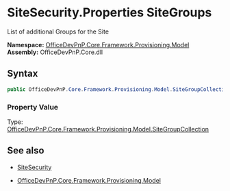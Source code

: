 # SiteSecurity.Properties SiteGroups
List of additional Groups for the Site  

**Namespace:** [OfficeDevPnP.Core.Framework.Provisioning.Model](OfficeDevPnP.Core.Framework.Provisioning.Model.md)  
**Assembly:** OfficeDevPnP.Core.dll  
## Syntax
```C#
public OfficeDevPnP.Core.Framework.Provisioning.Model.SiteGroupCollection SiteGroups { get; }
```

### Property Value
Type: [OfficeDevPnP.Core.Framework.Provisioning.Model.SiteGroupCollection](OfficeDevPnP.Core.Framework.Provisioning.Model.SiteGroupCollection.md)  

## See also
- [SiteSecurity](SiteSecurity.md) 

- [OfficeDevPnP.Core.Framework.Provisioning.Model](OfficeDevPnP.Core.Framework.Provisioning.Model.md)
